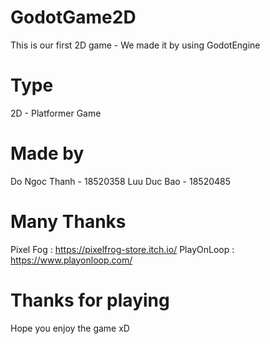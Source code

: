 # GodotGame2D
  This is our first 2D game - We made it by using GodotEngine
# Type
  2D - Platformer Game
# Made by
  Do Ngoc Thanh - 18520358
  Luu Duc Bao - 18520485
# Many Thanks
  Pixel Fog : https://pixelfrog-store.itch.io/
  PlayOnLoop : https://www.playonloop.com/
# Thanks for playing
  Hope you enjoy the game xD
